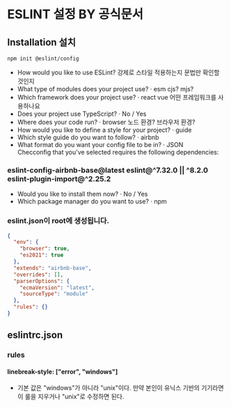 # ESLINT 설정 BY 공식문서

## Installation 설치

```shell
npm init @eslint/config
```

- How would you like to use ESLint? 강제로 스타일 적용하는지 문법만 확인할 것인지
- What type of modules does your project use? · esm cjs? mjs?
- Which framework does your project use? · react vue 어떤 프레임워크를 사용하나요
- Does your project use TypeScript? · No / Yes
- Where does your code run? · browser 노드 환경? 브라우저 환경?
- How would you like to define a style for your project? · guide
- Which style guide do you want to follow? · airbnb
- What format do you want your config file to be in? · JSON  
  Checconfig that you've selected requires the following dependencies:

### eslint-config-airbnb-base@latest eslint@^7.32.0 || ^8.2.0 eslint-plugin-import@^2.25.2

- Would you like to install them now? · No / Yes
- Which package manager do you want to use? · npm

### eslint.json이 root에 생성됩니다.

```json
{
  "env": {
    "browser": true,
    "es2021": true
  },
  "extends": "airbnb-base",
  "overrides": [],
  "parserOptions": {
    "ecmaVersion": "latest",
    "sourceType": "module"
  },
  "rules": {}
}
```

## eslintrc.json

### rules

#### linebreak-style: ["error", "windows"]

- 기본 값은 "windows"가 아니라 "unix"이다. 만약 본인이 유닉스 기반의 기기라면 이 룰을 지우거나 "unix"로 수정하면 된다.
